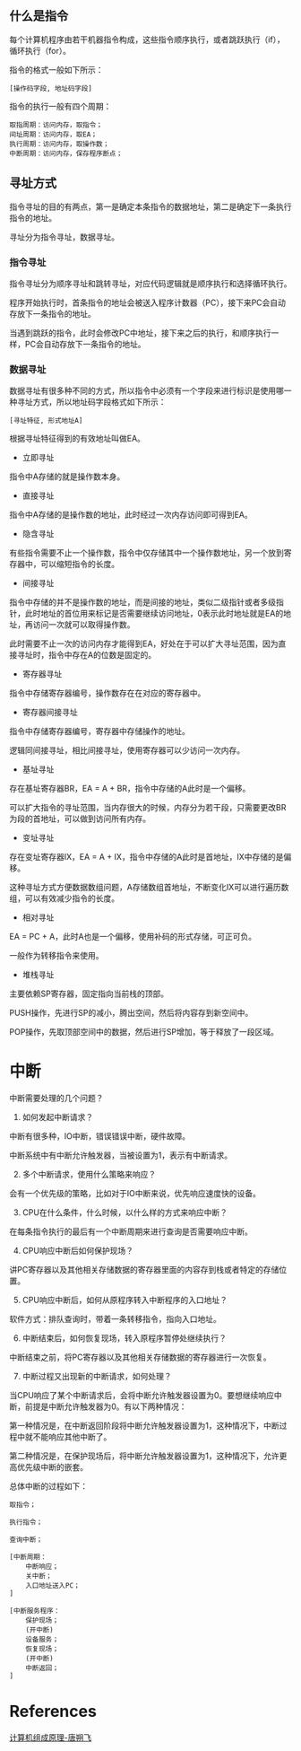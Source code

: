 

## 什么是指令

每个计算机程序由若干机器指令构成，这些指令顺序执行，或者跳跃执行（if），循环执行（for）。

指令的格式一般如下所示：

```
[操作码字段, 地址码字段]
```

指令的执行一般有四个周期：

```
取指周期：访问内存，取指令；
间址周期：访问内存，取EA；
执行周期：访问内存，取操作数；
中断周期：访问内存，保存程序断点；
```

## 寻址方式

指令寻址的目的有两点，第一是确定本条指令的数据地址，第二是确定下一条执行指令的地址。

寻址分为指令寻址，数据寻址。

### 指令寻址

指令寻址分为顺序寻址和跳转寻址，对应代码逻辑就是顺序执行和选择循环执行。

程序开始执行时，首条指令的地址会被送入程序计数器（PC），接下来PC会自动存放下一条指令的地址。

当遇到跳跃的指令，此时会修改PC中地址，接下来之后的执行，和顺序执行一样，PC会自动存放下一条指令的地址。

### 数据寻址

数据寻址有很多种不同的方式，所以指令中必须有一个字段来进行标识是使用哪一种寻址方式，所以地址码字段格式如下所示：

```
[寻址特征, 形式地址A]
```

根据寻址特征得到的有效地址叫做EA。

- 立即寻址

指令中A存储的就是操作数本身。

- 直接寻址

指令中A存储的是操作数的地址，此时经过一次内存访问即可得到EA。

- 隐含寻址

有些指令需要不止一个操作数，指令中仅存储其中一个操作数地址，另一个放到寄存器中，可以缩短指令的长度。

- 间接寻址

指令中存储的并不是操作数的地址，而是间接的地址，类似二级指针或者多级指针，此时地址的首位用来标记是否需要继续访问地址，0表示此时地址就是EA的地址，再访问一次就可以取得操作数。

此时需要不止一次的访问内存才能得到EA，好处在于可以扩大寻址范围，因为直接寻址时，指令中存在A的位数是固定的。

- 寄存器寻址

指令中存储寄存器编号，操作数存在在对应的寄存器中。

- 寄存器间接寻址

指令中存储寄存器编号，寄存器中存储操作的地址。

逻辑同间接寻址，相比间接寻址，使用寄存器可以少访问一次内存。

- 基址寻址

存在基址寄存器BR，EA = A + BR，指令中存储的A此时是一个偏移。

可以扩大指令的寻址范围，当内存很大的时候，内存分为若干段，只需要更改BR为段的首地址，可以做到访问所有内存。

- 变址寻址

存在变址寄存器IX，EA = A + IX，指令中存储的A此时是首地址，IX中存储的是偏移。

这种寻址方式方便数据数组问题，A存储数组首地址，不断变化IX可以进行遍历数组，可以有效减少指令的长度。

- 相对寻址

EA = PC + A，此时A也是一个偏移，使用补码的形式存储，可正可负。

一般作为转移指令来使用。

- 堆栈寻址 

主要依赖SP寄存器，固定指向当前栈的顶部。

PUSH操作，先进行SP的减小，腾出空间，然后将内容存到新空间中。

POP操作，先取顶部空间中的数据，然后进行SP增加，等于释放了一段区域。

# 中断

中断需要处理的几个问题？

1. 如何发起中断请求？

中断有很多种，IO中断，错误错误中断，硬件故障。

中断系统中有中断允许触发器，当被设置为1，表示有中断请求。

2. 多个中断请求，使用什么策略来响应？

会有一个优先级的策略，比如对于IO中断来说，优先响应速度快的设备。

3. CPU在什么条件，什么时候，以什么样的方式来响应中断？

在每条指令执行的最后有一个中断周期来进行查询是否需要响应中断。

4. CPU响应中断后如何保护现场？

讲PC寄存器以及其他相关存储数据的寄存器里面的内容存到栈或者特定的存储位置。

5. CPU响应中断后，如何从原程序转入中断程序的入口地址？

软件方式：排队查询时，带着一条转移指令，指向入口地址。

6. 中断结束后，如何恢复现场，转入原程序暂停处继续执行？

中断结束之前，将PC寄存器以及其他相关存储数据的寄存器进行一次恢复。

7. 中断过程又出现新的中断请求，如何处理？

当CPU响应了某个中断请求后，会将中断允许触发器设置为0。要想继续响应中断，前提是中断允许触发器为0。有以下两种情况：

第一种情况是，在中断返回阶段将中断允许触发器设置为1，这种情况下，中断过程中就不能响应其他中断了。

第二种情况是，在保护现场后，将中断允许触发器设置为1，这种情况下，允许更高优先级中断的嵌套。

总体中断的过程如下：

```
取指令；

执行指令；

查询中断；

[中断周期：
	中断响应；
	关中断；
	入口地址送入PC；
]

[中断服务程序：
	保护现场；
	(开中断)
	设备服务；
	恢复现场；
	(开中断)
	中断返回；
]
```

# References

[计算机组成原理-唐朔飞](https://github.com/zhaojunHouse/studyGuide/blob/master/%E3%80%8A%E8%AE%A1%E7%AE%97%E6%9C%BA%E7%BB%84%E6%88%90%E5%8E%9F%E7%90%86%E3%80%8B%E5%94%90%E6%9C%94%E9%A3%9E.pdf)
